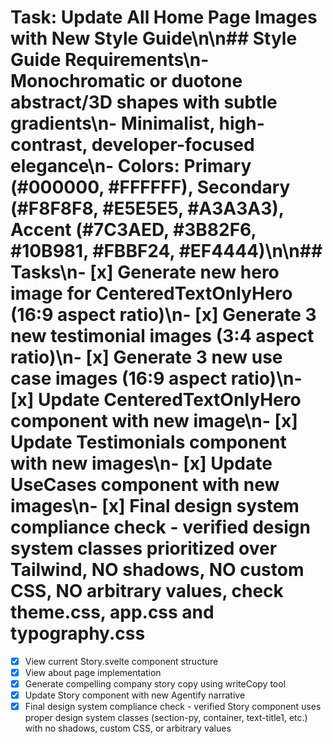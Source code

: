 # Task: Update All Home Page Images with New Style Guide\n\n## Style Guide Requirements\n- Monochromatic or duotone abstract\/3D shapes with subtle gradients\n- Minimalist, high-contrast, developer-focused elegance\n- Colors: Primary (#000000, #FFFFFF), Secondary (#F8F8F8, #E5E5E5, #A3A3A3), Accent (#7C3AED, #3B82F6, #10B981, #FBBF24, #EF4444)\n\n## Tasks\n- [x] Generate new hero image for CenteredTextOnlyHero (16:9 aspect ratio)\n- [x] Generate 3 new testimonial images (3:4 aspect ratio)\n- [x] Generate 3 new use case images (16:9 aspect ratio)\n- [x] Update CenteredTextOnlyHero component with new image\n- [x] Update Testimonials component with new images\n- [x] Update UseCases component with new images\n- [x] Final design system compliance check - verified design system classes prioritized over Tailwind, NO shadows, NO custom CSS, NO arbitrary values, check theme.css, app.css and typography.css

- [x] View current Story.svelte component structure
- [x] View about page implementation  
- [x] Generate compelling company story copy using writeCopy tool
- [x] Update Story component with new Agentify narrative
- [x] Final design system compliance check - verified Story component uses proper design system classes (section-py, container, text-title1, etc.) with no shadows, custom CSS, or arbitrary values